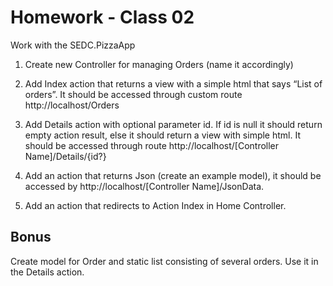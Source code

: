 # Homework - Class 02
Work with the SEDC.PizzaApp

1. Create new Controller for managing Orders (name it accordingly)

2. Add Index action that returns a view with a simple html that says “List of orders”. 
It should be accessed through custom route http://localhost/Orders

3. Add Details action with optional parameter id. 
If id is null it should return empty action result, else it should return a view with simple html. It should be accessed through route http://localhost/[Controller Name]/Details/{id?}

4. Add an action that returns Json (create an example model), it should be accessed by http://localhost/[Controller Name]/JsonData.

5. Add an action that redirects to Action Index in Home Controller.

## Bonus
Create model for Order and static list consisting of several orders. Use it in the Details action.



